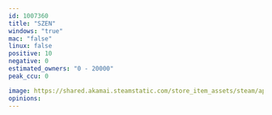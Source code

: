 ```yaml
---
id: 1007360
title: "SZEN"
windows: "true"
mac: "false"
linux: false
positive: 10
negative: 0
estimated_owners: "0 - 20000"
peak_ccu: 0

image: https://shared.akamai.steamstatic.com/store_item_assets/steam/apps/1007360/header.jpg?t=1582258406
opinions:
---
```

